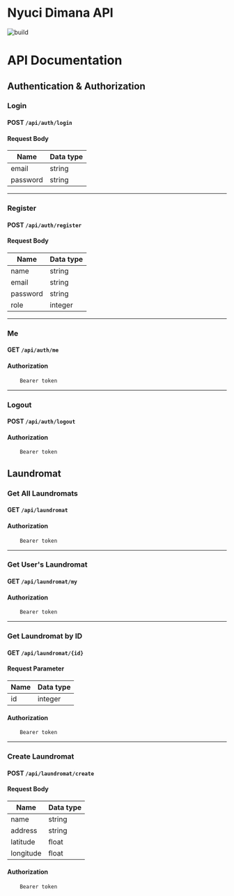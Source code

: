 # Nyuci Dimana API
![build](https://travis-ci.com/Dexalt142/NyuciDimanaAPI.svg?branch=master)
# API Documentation
## Authentication & Authorization
### Login
#### POST `/api/auth/login`
#### Request Body
| Name     | Data type |
|----------|-----------|
| email    | string    |
| password | string    |
---
### Register
#### POST `/api/auth/register`
#### Request Body
| Name     | Data type |
|----------|-----------|
| name     | string    |
| email    | string    |
| password | string    |
| role     | integer   |
---
### Me
#### GET `/api/auth/me`
#### Authorization
```
    Bearer token 
```
---
### Logout
#### POST `/api/auth/logout`
#### Authorization
```
    Bearer token
```

## Laundromat
### Get All Laundromats
#### GET `/api/laundromat`
#### Authorization
```
    Bearer token
```
---
### Get User's Laundromat
#### GET `/api/laundromat/my`
#### Authorization
```
    Bearer token
```
---
### Get Laundromat by ID
#### GET `/api/laundromat/{id}`
#### Request Parameter
| Name     | Data type |
|----------|-----------|
| id       | integer   |
#### Authorization
```
    Bearer token 
```
---
### Create Laundromat
#### POST `/api/laundromat/create`
#### Request Body
| Name      | Data type |
|-----------|-----------|
| name      | string    |
| address   | string    |
| latitude  | float     |
| longitude | float     |
#### Authorization
```
    Bearer token
```
